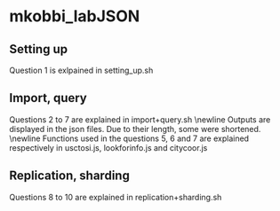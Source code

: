 # mkobbi_labJSON
## Setting up 
Question 1 is exlpained in setting_up.sh
## Import, query
Questions 2 to 7 are explained in import+query.sh \newline
Outputs are displayed in the json files. Due to their length, some were shortened. \newline
Functions used in the questions 5, 6 and 7 are explained respectively in usctosi.js,  lookforinfo.js and citycoor.js
## Replication, sharding
Questions 8 to 10 are explained in replication+sharding.sh
